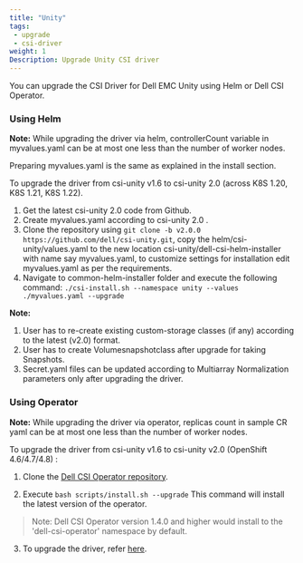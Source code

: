 ```yaml
---
title: "Unity"
tags:
 - upgrade
 - csi-driver
weight: 1
Description: Upgrade Unity CSI driver
---
```


You can upgrade the CSI Driver for Dell EMC Unity using Helm or Dell CSI Operator.

### Using Helm

**Note:** While upgrading the driver via helm, controllerCount variable in myvalues.yaml can be at most one less than the number of worker nodes.

Preparing myvalues.yaml is the same as explained in the install section.

To upgrade the driver from csi-unity v1.6 to csi-unity 2.0 (across K8S 1.20, K8S 1.21, K8S 1.22).

1. Get the latest csi-unity 2.0 code from Github.
2. Create myvalues.yaml according to csi-unity 2.0 .
3. Clone the repository using `git clone -b v2.0.0 https://github.com/dell/csi-unity.git`, copy the helm/csi-unity/values.yaml to the new location 
   csi-unity/dell-csi-helm-installer with name say myvalues.yaml, to customize settings for installation edit myvalues.yaml as per the requirements.
4. Navigate to common-helm-installer folder and execute the following command:
   `./csi-install.sh --namespace unity --values ./myvalues.yaml --upgrade`
   
**Note:** 
1. User has to re-create existing custom-storage classes (if any) according to the latest (v2.0) format.
2. User has to create Volumesnapshotclass after upgrade for taking Snapshots.
3. Secret.yaml files can be updated according to Multiarray Normalization parameters only after upgrading the driver.  

### Using Operator

**Note:** While upgrading the driver via operator, replicas count in sample CR yaml can be at most one less than the number of worker nodes.  

To upgrade the driver from csi-unity v1.6 to csi-unity v2.0 (OpenShift 4.6/4.7/4.8) :   

1. Clone the [Dell CSI Operator repository](https://github.com/dell/dell-csi-operator).

2. Execute `bash scripts/install.sh --upgrade`
This command will install the latest version of the operator.
>Note: Dell CSI Operator version 1.4.0 and higher would install to the 'dell-csi-operator' namespace by default.

3. To upgrade the driver, refer [here](./../../../installation/operator/#update-csi-drivers).
